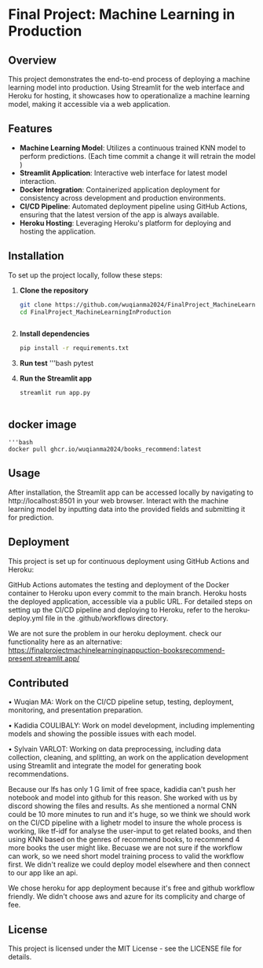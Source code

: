 
# Final Project: Machine Learning in Production

## Overview
This project demonstrates the end-to-end process of deploying a machine learning model into production. Using Streamlit for the web interface and Heroku for hosting, it showcases how to operationalize a machine learning model, making it accessible via a web application.


## Features
- **Machine Learning Model**: Utilizes a continuous trained KNN model to perform predictions. (Each time commit a change it will retrain the model )
- **Streamlit Application**: Interactive web interface for latest model interaction.
- **Docker Integration**: Containerized application deployment for consistency across development and production environments.
- **CI/CD Pipeline**: Automated deployment pipeline using GitHub Actions, ensuring that the latest version of the app is always available.
- **Heroku Hosting**: Leveraging Heroku's platform for deploying and hosting the application.

## Installation
To set up the project locally, follow these steps:

1. **Clone the repository**
   ```bash
   git clone https://github.com/wuqianma2024/FinalProject_MachineLearningInProduction.git
   cd FinalProject_MachineLearningInProduction



2. **Install dependencies**

    ```bash
    pip install -r requirements.txt

3. **Run test**
    '''bash
    pytest


4.  **Run the Streamlit app**

    ```bash
    streamlit run app.py



## docker image

    '''bash
    docker pull ghcr.io/wuqianma2024/books_recommend:latest

## Usage
After installation, the Streamlit app can be accessed locally by navigating to http://localhost:8501 in your web browser. Interact with the machine learning model by inputting data into the provided fields and submitting it for prediction.

## Deployment
This project is set up for continuous deployment using GitHub Actions and Heroku:

GitHub Actions automates the testing and deployment of the Docker container to Heroku upon every commit to the main branch.
Heroku hosts the deployed application, accessible via a public URL.
For detailed steps on setting up the CI/CD pipeline and deploying to Heroku, refer to the heroku-deploy.yml file in the .github/workflows directory.

We are not sure the problem in our heroku deployment.
check our functionality here as an alternative:
https://finalprojectmachinelearninginappuction-booksrecommend-present.streamlit.app/


## Contributed
•	Wuqian MA: Work on the CI/CD pipeline setup, testing, deployment, monitoring, and presentation preparation.

•	Kadidia COULIBALY: Work on model development, including implementing models and showing the possible issues with each model.

•	Sylvain VARLOT: Working on data preprocessing, including data collection, cleaning, and splitting, an work on the application development using Streamlit and integrate the model for generating book recommendations.

Because our lfs has only 1 G limit of free space, kadidia can't push her notebook and model into github for this reason. She worked with us by discord showing the files and results. As she mentioned a normal CNN could be 10 more minutes to run and it's huge, so we think we should work on the CI/CD pipeline with a lighetr model to insure the whole process is working, like tf-idf for analyse the user-input to get related books, and then using KNN based on the genres of recommend books, to recommend 4 more books the user might like. Becuase we are not sure if the workflow can work, so we need short model training process to valid the workflow first. We didn't realize we could deploy model elsewhere and then connect to our app like an api. 

We chose heroku for app deployment because it's free and github workflow friendly. We didn't choose aws and azure for its complicity and charge of fee.  

## License
This project is licensed under the MIT License - see the LICENSE file for details.
